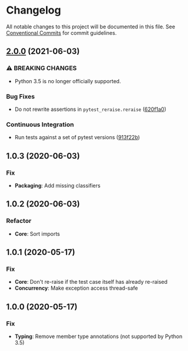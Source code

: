 # Changelog

All notable changes to this project will be documented in this file. See
[Conventional Commits](https://conventionalcommits.org) for commit guidelines.

## [2.0.0](https://github.com/bjoluc/pytest-reraise/compare/v1.0.3...v2.0.0) (2021-06-03)


### ⚠ BREAKING CHANGES

* Python 3.5 is no longer officially supported.

### Bug Fixes

* Do not rewrite assertions in `pytest_reraise.reraise` ([620f1a0](https://github.com/bjoluc/pytest-reraise/commit/620f1a0232e5a855908755948106526a6b4694a7))


### Continuous Integration

* Run tests against a set of pytest versions ([913f22b](https://github.com/bjoluc/pytest-reraise/commit/913f22b8c69d259b5c5d16a9d9625be927ebbc35))

## 1.0.3 (2020-06-03)

### Fix

- **Packaging**: Add missing classifiers

## 1.0.2 (2020-06-03)

### Refactor

- **Core**: Sort imports

## 1.0.1 (2020-05-17)

### Fix

- **Core**: Don't re-raise if the test case itself has already re-raised
- **Concurrency**: Make exception access thread-safe

## 1.0.0 (2020-05-17)

### Fix

- **Typing**: Remove member type annotations (not supported by Python 3.5)
